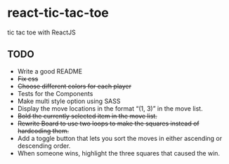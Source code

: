 # react-tic-tac-toe
tic tac toe with ReactJS

## TODO

- Write a good README 
- ~~Fix css~~
- ~~Choose different colors for each player~~
- Tests for the Components
- Make multi style option using SASS
- Display the move locations in the format “(1, 3)” in the move list.
- ~~Bold the currently selected item in the move list.~~
- ~~Rewrite Board to use two loops to make the squares instead of hardcoding them.~~
- Add a toggle button that lets you sort the moves in either ascending or descending order.
- When someone wins, highlight the three squares that caused the win.